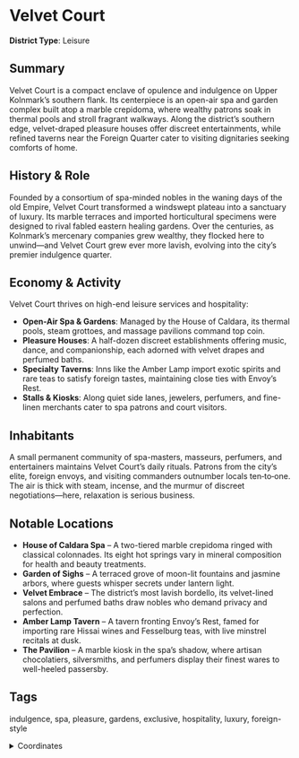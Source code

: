 # Velvet Court

**District Type**: Leisure

## Summary

Velvet Court is a compact enclave of opulence and indulgence on Upper Kolnmark’s southern flank. Its centerpiece is an open-air spa and garden complex built atop a marble crepidoma, where wealthy patrons soak in thermal pools and stroll fragrant walkways. Along the district’s southern edge, velvet-draped pleasure houses offer discreet entertainments, while refined taverns near the Foreign Quarter cater to visiting dignitaries seeking comforts of home.

## History & Role

Founded by a consortium of spa-minded nobles in the waning days of the old Empire, Velvet Court transformed a windswept plateau into a sanctuary of luxury. Its marble terraces and imported horticultural specimens were designed to rival fabled eastern healing gardens. Over the centuries, as Kolnmark’s mercenary companies grew wealthy, they flocked here to unwind—and Velvet Court grew ever more lavish, evolving into the city’s premier indulgence quarter.

## Economy & Activity

Velvet Court thrives on high-end leisure services and hospitality:  
- **Open-Air Spa & Gardens**: Managed by the House of Caldara, its thermal pools, steam grottoes, and massage pavilions command top coin.  
- **Pleasure Houses**: A half-dozen discreet establishments offering music, dance, and companionship, each adorned with velvet drapes and perfumed baths.  
- **Specialty Taverns**: Inns like the Amber Lamp import exotic spirits and rare teas to satisfy foreign tastes, maintaining close ties with Envoy’s Rest.  
- **Stalls & Kiosks**: Along quiet side lanes, jewelers, perfumers, and fine-linen merchants cater to spa patrons and court visitors.

## Inhabitants

A small permanent community of spa-masters, masseurs, perfumers, and entertainers maintains Velvet Court’s daily rituals. Patrons from the city’s elite, foreign envoys, and visiting commanders outnumber locals ten‐to‐one. The air is thick with steam, incense, and the murmur of discreet negotiations—here, relaxation is serious business.

## Notable Locations

- **House of Caldara Spa** – A two-tiered marble crepidoma ringed with classical colonnades. Its eight hot springs vary in mineral composition for health and beauty treatments.  
- **Garden of Sighs** – A terraced grove of moon-lit fountains and jasmine arbors, where guests whisper secrets under lantern light.  
- **Velvet Embrace** – The district’s most lavish bordello, its velvet-lined salons and perfumed baths draw nobles who demand privacy and perfection.  
- **Amber Lamp Tavern** – A tavern fronting Envoy’s Rest, famed for importing rare Hissai wines and Fesselburg teas, with live minstrel recitals at dusk.  
- **The Pavilion** – A marble kiosk in the spa’s shadow, where artisan chocolatiers, silversmiths, and perfumers display their finest wares to well-heeled passersby.

## Tags

indulgence, spa, pleasure, gardens, exclusive, hospitality, luxury, foreign-style


<details>
<summary>Coordinates</summary>

- [7288,3502]
- [7316,3532]
- [7254,3608]
- [7206,3734]
- [7230,3962]
- [7272,3970]
- [7302,4156]
- [7262,4160]
- [7276,4304]
- [7318,4396]
- [7444,4382]
- [7458,4396]
- [7520,4386]
- [7520,4356]
- [7728,4312]
- [7584,3398]
- [7356,3438]

</details>
